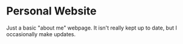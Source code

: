 # Personal Website

Just a basic "about me" webpage. It isn't really kept up to date, but I occasionally make updates.
